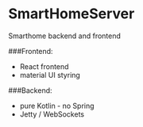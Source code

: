 # SmartHomeServer
Smarthome backend and frontend

###Frontend:
- React frontend
- material UI styring

###Backend:
- pure Kotlin - no Spring
- Jetty / WebSockets
